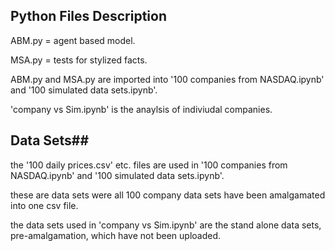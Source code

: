 ## Python Files Description ##

ABM.py = agent based model.

MSA.py = tests for stylized facts.

ABM.py and MSA.py are imported into '100 companies from NASDAQ.ipynb' and '100 simulated data sets.ipynb'.

'company vs Sim.ipynb' is the anaylsis of indiviudal companies.


## Data Sets##
the '100 daily prices.csv' etc. files are used in '100 companies from NASDAQ.ipynb' and '100 simulated data sets.ipynb'.

these are data sets were all 100 company data sets have been amalgamated into one csv file.

the data sets used in 'company vs Sim.ipynb' are the stand alone data sets, pre-amalgamation, which have
not been uploaded.